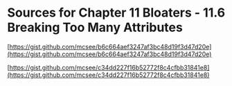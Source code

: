 # Sources for Chapter 11 Bloaters - 11.6 Breaking Too Many Attributes


[https://gist.github.com/mcsee/b6c664aef3247af3bc48d19f3d47d20e](https://gist.github.com/mcsee/b6c664aef3247af3bc48d19f3d47d20e)

[https://gist.github.com/mcsee/c34dd227f16b52772f8c4cfbb31841e8](https://gist.github.com/mcsee/c34dd227f16b52772f8c4cfbb31841e8)